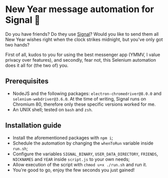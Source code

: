 # New Year message automation for Signal 🎉

Do you have friends? Do they use [Signal](https://signal.org/en/)? Would you like to send them all New Year wishes right when the clock strikes midnight, but you've only got two hands? 

First of all, kudos to you for using the best messenger app (YMMV, I value privacy over features), and secondly, fear not, this Selenium automation does it all for (the two of) you.

## Prerequisites

- NodeJS and the following packages: `electron-chromedriver@8.0.0` and `selenium-webdriver@3.6.0`. At the time of writing, Signal runs on Chromium 80, therefore only these specific versions worked for me.
- An UNIX shell; tested on `bash` and `zsh`.

## Installation guide

- Install the aforementioned packages with `npm i`;
- Schedule the automation by changing the `whenToRun` variable inside `run.sh`;
- Configure the variables `SIGNAL_BINARY`, `USER_DATA_DIRECTORY`, `FRIENDS`, `NICKNAMES` and `YEAR` inside `script.js` to your own needs;
- Allow execution of the script with `chmod u+x ./run.sh` and run it.
- You're good to go, enjoy the few seconds you just gained!